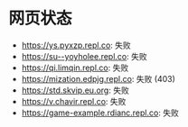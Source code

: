 # 网页状态
- https://ys.pyxzp.repl.co: 失败
- https://su--yoyholee.repl.co: 失败
- https://qi.limqin.repl.co: 失败
- https://mization.edpjg.repl.co: 失败 (403)
- https://std.skvip.eu.org: 失败
- https://v.chavir.repl.co: 失败
- https://game-example.rdianc.repl.co: 失败
